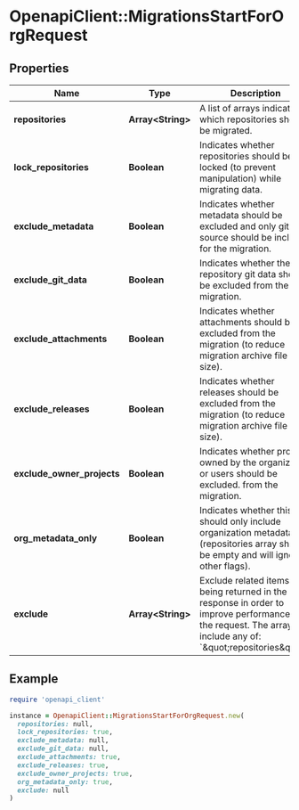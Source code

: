 # OpenapiClient::MigrationsStartForOrgRequest

## Properties

| Name | Type | Description | Notes |
| ---- | ---- | ----------- | ----- |
| **repositories** | **Array&lt;String&gt;** | A list of arrays indicating which repositories should be migrated. |  |
| **lock_repositories** | **Boolean** | Indicates whether repositories should be locked (to prevent manipulation) while migrating data. | [optional][default to false] |
| **exclude_metadata** | **Boolean** | Indicates whether metadata should be excluded and only git source should be included for the migration. | [optional][default to false] |
| **exclude_git_data** | **Boolean** | Indicates whether the repository git data should be excluded from the migration. | [optional][default to false] |
| **exclude_attachments** | **Boolean** | Indicates whether attachments should be excluded from the migration (to reduce migration archive file size). | [optional][default to false] |
| **exclude_releases** | **Boolean** | Indicates whether releases should be excluded from the migration (to reduce migration archive file size). | [optional][default to false] |
| **exclude_owner_projects** | **Boolean** | Indicates whether projects owned by the organization or users should be excluded. from the migration. | [optional][default to false] |
| **org_metadata_only** | **Boolean** | Indicates whether this should only include organization metadata (repositories array should be empty and will ignore other flags). | [optional][default to false] |
| **exclude** | **Array&lt;String&gt;** | Exclude related items from being returned in the response in order to improve performance of the request. The array can include any of: &#x60;\&quot;repositories\&quot;&#x60;. | [optional] |

## Example

```ruby
require 'openapi_client'

instance = OpenapiClient::MigrationsStartForOrgRequest.new(
  repositories: null,
  lock_repositories: true,
  exclude_metadata: null,
  exclude_git_data: null,
  exclude_attachments: true,
  exclude_releases: true,
  exclude_owner_projects: true,
  org_metadata_only: true,
  exclude: null
)
```

